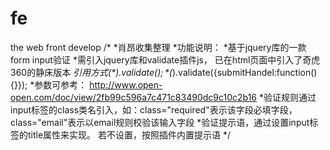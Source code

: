 fe
==

the web front develop
/*
*肖昂收集整理
*功能说明：
*基于jquery库的一款form input验证
*需引入jquery库和validate插件js， 已在html页面中引入了奇虎360的静床版本
*引用方式$(*).validate();
*$(*).validate({submitHandel:function(){}}); 
*参数可参考： http://www.open-open.com/doc/view/2fb99c596a7c471c83490dc9c10c2b16
*验证规则通过input标签的class类名引入，如：class="required"表示该字段必填字段，class="email"表示以email规则校验该输入字段
*验证提示语，通过设置input标签的title属性来实现。 若不设置，按照插件内置提示语
*/

